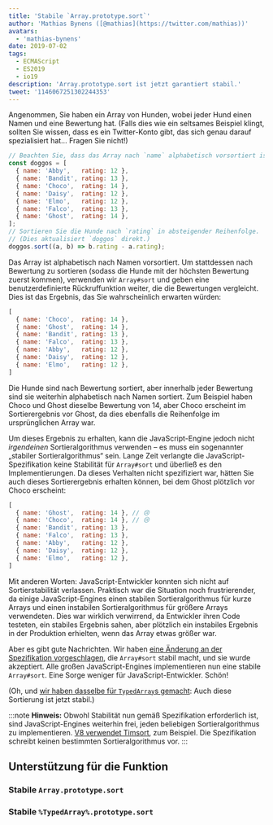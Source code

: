 ```yaml
---
title: 'Stabile `Array.prototype.sort`'
author: 'Mathias Bynens ([@mathias](https://twitter.com/mathias))'
avatars:
  - 'mathias-bynens'
date: 2019-07-02
tags:
  - ECMAScript
  - ES2019
  - io19
description: 'Array.prototype.sort ist jetzt garantiert stabil.'
tweet: '1146067251302244353'
---
```

Angenommen, Sie haben ein Array von Hunden, wobei jeder Hund einen Namen und eine Bewertung hat. (Falls dies wie ein seltsames Beispiel klingt, sollten Sie wissen, dass es ein Twitter-Konto gibt, das sich genau darauf spezialisiert hat… Fragen Sie nicht!)

```js
// Beachten Sie, dass das Array nach `name` alphabetisch vorsortiert ist.
const doggos = [
  { name: 'Abby',   rating: 12 },
  { name: 'Bandit', rating: 13 },
  { name: 'Choco',  rating: 14 },
  { name: 'Daisy',  rating: 12 },
  { name: 'Elmo',   rating: 12 },
  { name: 'Falco',  rating: 13 },
  { name: 'Ghost',  rating: 14 },
];
// Sortieren Sie die Hunde nach `rating` in absteigender Reihenfolge.
// (Dies aktualisiert `doggos` direkt.)
doggos.sort((a, b) => b.rating - a.rating);
```

<!--truncate-->
Das Array ist alphabetisch nach Namen vorsortiert. Um stattdessen nach Bewertung zu sortieren (sodass die Hunde mit der höchsten Bewertung zuerst kommen), verwenden wir `Array#sort` und geben eine benutzerdefinierte Rückruffunktion weiter, die die Bewertungen vergleicht. Dies ist das Ergebnis, das Sie wahrscheinlich erwarten würden:

```js
[
  { name: 'Choco',  rating: 14 },
  { name: 'Ghost',  rating: 14 },
  { name: 'Bandit', rating: 13 },
  { name: 'Falco',  rating: 13 },
  { name: 'Abby',   rating: 12 },
  { name: 'Daisy',  rating: 12 },
  { name: 'Elmo',   rating: 12 },
]
```

Die Hunde sind nach Bewertung sortiert, aber innerhalb jeder Bewertung sind sie weiterhin alphabetisch nach Namen sortiert. Zum Beispiel haben Choco und Ghost dieselbe Bewertung von 14, aber Choco erscheint im Sortierergebnis vor Ghost, da dies ebenfalls die Reihenfolge im ursprünglichen Array war.

Um dieses Ergebnis zu erhalten, kann die JavaScript-Engine jedoch nicht _irgendeinen_ Sortieralgorithmus verwenden – es muss ein sogenannter „stabiler Sortieralgorithmus“ sein. Lange Zeit verlangte die JavaScript-Spezifikation keine Stabilität für `Array#sort` und überließ es den Implementierungen. Da dieses Verhalten nicht spezifiziert war, hätten Sie auch dieses Sortierergebnis erhalten können, bei dem Ghost plötzlich vor Choco erscheint:

```js
[
  { name: 'Ghost',  rating: 14 }, // 😢
  { name: 'Choco',  rating: 14 }, // 😢
  { name: 'Bandit', rating: 13 },
  { name: 'Falco',  rating: 13 },
  { name: 'Abby',   rating: 12 },
  { name: 'Daisy',  rating: 12 },
  { name: 'Elmo',   rating: 12 },
]
```

Mit anderen Worten: JavaScript-Entwickler konnten sich nicht auf Sortierstabilität verlassen. Praktisch war die Situation noch frustrierender, da einige JavaScript-Engines einen stabilen Sortieralgorithmus für kurze Arrays und einen instabilen Sortieralgorithmus für größere Arrays verwendeten. Dies war wirklich verwirrend, da Entwickler ihren Code testeten, ein stabiles Ergebnis sahen, aber plötzlich ein instabiles Ergebnis in der Produktion erhielten, wenn das Array etwas größer war.

Aber es gibt gute Nachrichten. Wir haben [eine Änderung an der Spezifikation vorgeschlagen](https://github.com/tc39/ecma262/pull/1340), die `Array#sort` stabil macht, und sie wurde akzeptiert. Alle großen JavaScript-Engines implementieren nun eine stabile `Array#sort`. Eine Sorge weniger für JavaScript-Entwickler. Schön!

(Oh, und [wir haben dasselbe für `TypedArray`s gemacht](https://github.com/tc39/ecma262/pull/1433): Auch diese Sortierung ist jetzt stabil.)

:::note
**Hinweis:** Obwohl Stabilität nun gemäß Spezifikation erforderlich ist, sind JavaScript-Engines weiterhin frei, jeden beliebigen Sortieralgorithmus zu implementieren. [V8 verwendet Timsort](/blog/array-sort#timsort), zum Beispiel. Die Spezifikation schreibt keinen bestimmten Sortieralgorithmus vor.
:::

## Unterstützung für die Funktion

### Stabile `Array.prototype.sort`

<feature-support chrome="70 /blog/v8-release-70#javascript-language-features"
                 firefox="ja"
                 safari="ja"
                 nodejs="12 https://twitter.com/mathias/status/1120700101637353473"
                 babel="ja https://github.com/zloirock/core-js#ecmascript-array"></feature-support>

### Stabile `%TypedArray%.prototype.sort`

<feature-support chrome="74 https://bugs.chromium.org/p/v8/issues/detail?id=8567"
                 firefox="67 https://bugzilla.mozilla.org/show_bug.cgi?id=1290554"
                 safari="ja"
                 nodejs="12 https://twitter.com/mathias/status/1120700101637353473"
                 babel="ja https://github.com/zloirock/core-js#ecmascript-typed-arrays"></feature-support>
